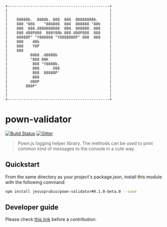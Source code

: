 ```
+---------------------------------------------+
|                                             |
|                                             |
|    88888b.  8888b. 888  888  88888888b.     |
|    888 "88b    "88b888  888  888888 "88b    |
|    888  888.d888888888  888  888888  888    |
|    888 d88P888  888Y88b 888 d88P888  888    |
|    88888P" "Y888888 "Y8888888P" 888  888    |
|    888    d8b                               |
|    888    Y8P                               |
|    888                                      |
|          8888 .d8888b                       |
|          "888 88K                           |
|           888 "Y8888b.                      |
|           888      X88                      |
|           888  88888P'                      |
|           888                               |
|          d88P                               |
|        888P"                                |
|                                             |
|                                             |
+---------------------------------------------+
```

# pown-validator

[![Build Status](https://travis-ci.org/jesusprubio/pown-validator.svg?branch=master)](https://travis-ci.org/jesusprubio/pown-validator)
[![Gitter](https://img.shields.io/gitter/room/nwjs/nw.js.svg)](https://gitter.im/pownjs/Lobby)

> Pown.js logging helper library. The methods can be used to print common kind of messages to the console in a cute way.

## Quickstart

From the same directory as your project's package.json, install this module with the following command:

```sh
npm install jesusprubio/pown-validator#0.1.0-beta.0 --save
```

## Developer guide

Please check [this link](https://github.com/jesusprubio/dev-guide) before a contribution.

